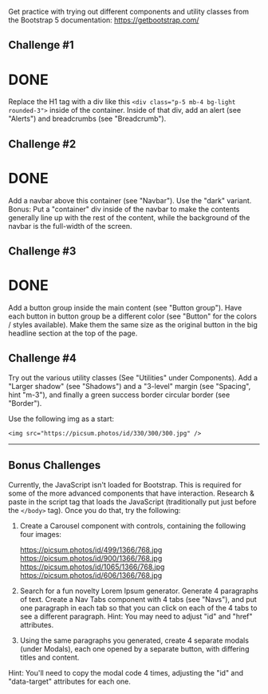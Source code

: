 Get practice with trying out different components and utility classes from the
Bootstrap 5 documentation: https://getbootstrap.com/

Challenge #1
------------
# DONE

Replace the H1 tag with a div like this `<div class="p-5 mb-4 bg-light rounded-3">` 
inside of the container. Inside of that div, add an alert (see "Alerts")
 and breadcrumbs (see "Breadcrumb").


Challenge #2
------------
# DONE

Add a navbar above this container (see "Navbar"). Use the "dark" variant.
Bonus: Put a "container" div inside of the navbar to make the contents
generally line up with the rest of the content, while the background of the navbar is
the full-width of the screen.


Challenge #3
------------
# DONE

Add a button group inside the main content (see "Button
group"). Have each button in button group be a different color (see
"Button" for the colors / styles available). Make them the same size as the
original button in the big headline section at the top of the page.


Challenge #4
------------

Try out the various utility classes (See "Utilities" under Components).  Add a
"Larger shadow" (see "Shadows") and a "3-level" margin (see "Spacing", hint
"m-3"), and finally a green success border circular border (see "Border").

Use the following img as a start:

    <img src="https://picsum.photos/id/330/300/300.jpg" />



---------------------


Bonus Challenges
----------------

Currently, the JavaScript isn't loaded for Bootstrap. This is required for some
of the more advanced components that have interaction. Research & paste in the
script tag that loads the JavaScript (traditionally put just before the
`</body>` tag). Once you do that, try the following:

1. Create a Carousel component with controls, containing the following four
images:


    https://picsum.photos/id/499/1366/768.jpg
    https://picsum.photos/id/900/1366/768.jpg
    https://picsum.photos/id/1065/1366/768.jpg
    https://picsum.photos/id/606/1366/768.jpg

2. Search for a fun novelty Lorem Ipsum generator. Generate 4 paragraphs of
text. Create a Nav Tabs component with 4 tabs (see "Navs"), and put one
paragraph in each tab so that you can click on each of the 4 tabs to see a
different paragraph.  Hint: You may need to adjust "id" and "href" attributes.

3. Using the same paragraphs you generated, create 4 separate modals (under
Modals), each one opened by a separate button, with differing titles and
content.

Hint: You'll need to copy the modal code 4 times, adjusting the "id" and
"data-target" attributes for each one.

